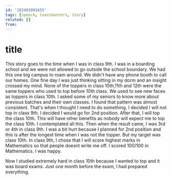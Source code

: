 ```yaml
---
id: '202403091655'
tags: [speech, toastmasters, story]
related: []
from:
---
```


# title

This story goes to the time when I was in class 9th. I was in a boarding school and we were not allowed to go outside the school boundary. We had this one big campus to roam around. We didn't have any phone booth to call our homes.
One fine day I was just thinking sitting in my dorm and an insight crossed my mind. None of the toppers in class 10th,11th and 12th were the same toppers who used to top before 10th class. We used to see new faces as toppers in class 10th. I asked some of my seniors to know more about previous batches and their own classes. I found that pattern was almost consistent. That's when I thought I need to do something. I decided I will not top in class 9th. I decided I would go for 2nd position. After that, I will top the class 10th.
This will have other benefits as nobody will expect me to top the class 10th. I contemplated all this.
Then when the result came, I was 3rd or 4th in class 9th. I was a bit hurt because I planned for 2nd position and this is after the longest time when I was not the topper. 
But my target was class 10th. In class 9th, I chose that I will score highest marks in Mathematics so that people doesnt write me off. I scored 100/100 in Mathematics. I was happy. 

Now I studied extremely hard in class 10th because I wanted to top and it was board exams. Just one month before the exam, I had prepared everything.  